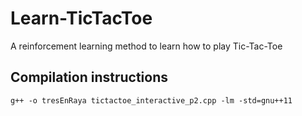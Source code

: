 # Learn-TicTacToe
A reinforcement learning method to learn how to play Tic-Tac-Toe

## Compilation instructions
`g++ -o tresEnRaya tictactoe_interactive_p2.cpp -lm -std=gnu++11` 
